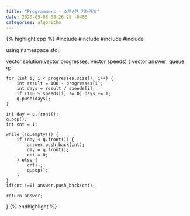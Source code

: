 ```yaml
---
title: "Programmers - 스택/큐 기능개발"
date: 2020-05-08 08:26:28 -0400
categories: algorithm
---
```



{% highlight cpp %}
#include <string>
#include <vector>
#include <iostream> 
#include <queue>

using namespace std;

vector<int> solution(vector<int> progresses, vector<int> speeds) {
    vector<int> answer;
    queue<int> q;
    
    for (int i; i < progresses.size(); i++) {
        int result = 100 - progresses[i];
        int days = result / speeds[i];
        if (100 % speeds[i] != 0) days += 1;
        q.push(days);
    }
    
    int day = q.front();
    q.pop();
    int cnt = 1;
    
    while (!q.empty()) {
        if (day < q.front()) {
            answer.push_back(cnt);
            day = q.front();
            cnt = 0;
        } else {
            cnt++;
            q.pop();
        }
    }
    if(cnt !=0) answer.push_back(cnt);
    
    return answer;
}
{% endhighlight %}

